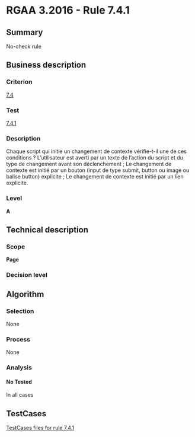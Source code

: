 # RGAA 3.2016 - Rule 7.4.1

## Summary
No-check rule


## Business description

### Criterion
[7.4](http://references.modernisation.gouv.fr/rgaa-accessibilite/criteres.html#crit-7-4)

### Test
[7.4.1](http://references.modernisation.gouv.fr/rgaa-accessibilite/criteres.html#test-7-4-1)

### Description
Chaque script qui initie un changement de contexte vérifie-t-il une de ces conditions ? L’utilisateur est averti par un texte de l’action du script et du type de changement avant son déclenchement ; Le changement de contexte est initié par un bouton (input de type submit, button ou image ou balise button) explicite ; Le changement de contexte est initié par un lien explicite.

### Level
**A**


## Technical description

### Scope
**Page**

### Decision level


## Algorithm

### Selection
None

### Process
None

### Analysis

#### No Tested
In all cases


##  TestCases

[TestCases files for rule 7.4.1](https://github.com/Asqatasun/Asqatasun/tree/RGAA_3.2016/rules/rules-rgaa3.2016/src/test/resources/testcases/rgaa32016/Rgaa32016Rule070401/)


